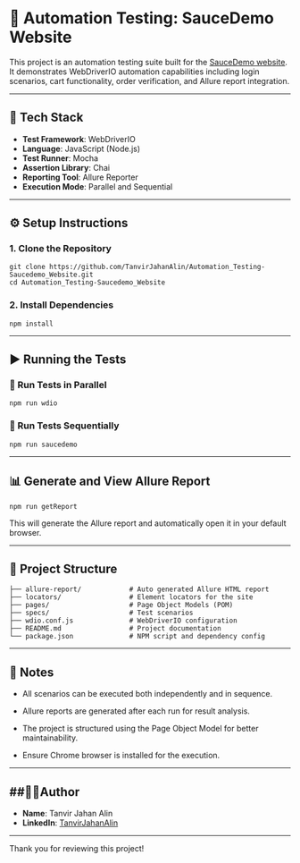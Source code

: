 # 🧪 Automation Testing: SauceDemo Website

This project is an automation testing suite built for the [SauceDemo website](https://www.saucedemo.com/). It demonstrates WebDriverIO automation capabilities including login scenarios, cart functionality, order verification, and Allure report integration.

---

## 🚀 Tech Stack

- **Test Framework**: WebDriverIO
- **Language**: JavaScript (Node.js)
- **Test Runner**: Mocha
- **Assertion Library**: Chai
- **Reporting Tool**: Allure Reporter
- **Execution Mode**: Parallel and Sequential

---

## ⚙️ Setup Instructions

### 1. Clone the Repository

    git clone https://github.com/TanvirJahanAlin/Automation_Testing-Saucedemo_Website.git
    cd Automation_Testing-Saucedemo_Website
    
### 2. Install Dependencies

    npm install
---

## ▶️ Running the Tests

### 🔁 Run Tests in Parallel

    npm run wdio

### 🔂 Run Tests Sequentially

    npm run saucedemo
---
## 📊 Generate and View Allure Report

    npm run getReport

This will generate the Allure report and automatically open it in your default browser.

---

## 📁 Project Structure

    ├── allure-report/            # Auto generated Allure HTML report
    ├── locators/                 # Element locators for the site
    ├── pages/                    # Page Object Models (POM)
    ├── specs/                    # Test scenarios
    ├── wdio.conf.js              # WebDriverIO configuration
    ├── README.md                 # Project documentation
    └── package.json              # NPM script and dependency config
  
---
  

## 📝 Notes

-   All scenarios can be executed both independently and in sequence.
    
-   Allure reports are generated after each run for result analysis.
    
-   The project is structured using the Page Object Model for better maintainability.
    
-   Ensure Chrome browser is installed for the execution.
    
  ---


## ##👩‍💻Author

-   **Name**: Tanvir Jahan Alin
-   **LinkedIn**: [TanvirJahanAlin](https://www.linkedin.com/in/tanvir-jahan-alin/)
----------

Thank you for reviewing this project!
    
